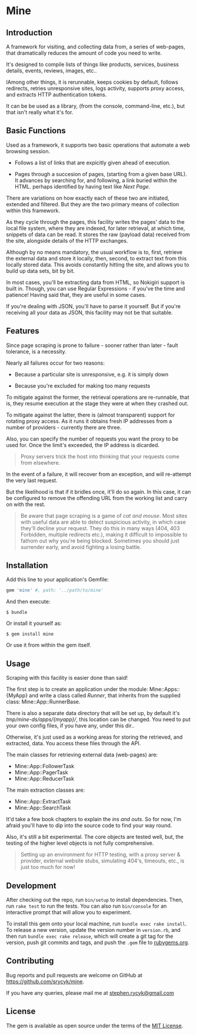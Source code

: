 # Mine

## Introduction

A framework for visiting, and collecting data from, a series of web-pages,
that dramatically reduces the amount of code you need to write.

It's designed to compile lists of things like products, services,
business details, events, reviews, images, etc..

IAmong other things, it is rerunnable, keeps cookies by default,
follows redirects, retries unresponsive sites, logs activity,
supports proxy access, and extracts HTTP authentication tokens.

It can be be used as a library, (from the console, command-line, etc.),
but that isn't really what it's for.

## Basic Functions

Used as a framework, it supports two basic operations that automate
a web browsing session.

* Follows a list of links that are expicitly given ahead of execution.

* Pages through a succesion of pages, (starting from a given base URL).
  It advances by searching for, and following, a link buried within the HTML.
  perhaps identified by having text like *Next Page*.

There are variations on how exactly each of these two are initiated,
extended and filtered.
But they are the two primary means of collection within this framework.

As they cycle through the pages, this facility writes the pages'
data to the local file system, where they are indexed, for later
retrieval, at which time, snippets of data can be read.
It stores the raw (payload data) received from the site, alongside
details of the HTTP exchanges.

Although by no means mandatory,
the usual workflow is to, first, retrieve the external data and store
it locally,
then, second, to extract text from this locally stored data.
This avoids constantly hitting the site, and allows you to 
build up data sets, bit by bit.

In most cases, you'll be extracting data from HTML, so Nokigiri
support is built in.
Though, you can use Regular Expressions - if you've the time
and patience! Having said that, they are useful in some cases.

If you're dealing with JSON, you'll have to parse it yourself.
But if you're receiving all your data as JSON, this facility may
not be that suitable.

## Features

Since page scraping is prone to failure - sooner rather than
later - fault tolerance, is a necessity.

Nearly all failures occur for two reasons:

* Because a particular site is unresponsive, e.g. it is simply down

* Because you're excluded for making too many requests

To mitigate against the former, the retrieval operations are re-runnable,
that is, they resume execution at the stage they were at
when they crashed out.

To mitigate against the latter, there is (almost transparent) support
for rotating proxy access. As it runs it obtains fresh IP addresses
from a number of providers - currently there are three.

Also, you can specify the number of requests
you want the proxy to be used for.
Once the limit's exceeded, the IP address is dicarded.

> Proxy servers trick the host into thinking
> that your requests come from elsewhere.

In the event of a failure, it will recover from an exception,
and will re-attempt the very last request.

But the likelihood is that if it bridles once, it'll do so again.
In this case, it can be configured to remove the offending URL from
the working list and carry on with the rest.

> Be aware that page scraping is a game of *cat and mouse*.
> Most sites with useful data are able to detect suspicious activity,
> in which case they'll decline your request.
> They do this in many ways (404, 403 Forbidden, multiple redirects etc.),
> making it difficult to impossible to fathom out why you're being blocked.
> Sometimes you should just surrender early, and avoid fighting a losing battle.

## Installation

Add this line to your application's Gemfile:

```ruby
gem 'mine' #, path: '../path/to/mine'
```

And then execute:

    $ bundle

Or install it yourself as:

    $ gem install mine

Or use it from within the gem itself.

## Usage

Scraping with this facility is easier done than said!

The first step is to create an application under the module:
Mine::Apps::{MyApp} and write a class called *Runner*, that inherits
from the supplied class: Mine::App::RunnerBase.

There is also a separate data directory that will be set up, by
default it's *tmp/mine-ds/apps/{myapp}/*, this location can be changed.
You need to put your own config files, if you have any, under this dir..

Otherwise, it's just used as a working areas for storing the retrieved,
and extracted, data. You access these files through the API.

The main classes for retrieving external data (web-pages) are:

* Mine::App::FollowerTask
* Mine::App::PagerTask
* Mine::App::ReducerTask

The main extraction classes are:

* Mine::App::ExtractTask
* Mine::App::SearchTask

It'd take a few book chapters to explain the *ins and outs*.
So for now, I'm afraid you'll have to dip into the source code
to find your way round.

Also, it's still a bit experimental.
The core objects are tested well, but,
the testing of the higher level objects is not fully comprehensive.

> Setting up an environment for HTTP testing,
> with a proxy server &amp; provider,
> external website stubs, simulating 404's, timeouts, etc.,
> is just too much for now!

## Development

After checking out the repo, run `bin/setup` to install dependencies. Then, run `rake test` to run the tests. You can also run `bin/console` for an interactive prompt that will allow you to experiment.

To install this gem onto your local machine, run `bundle exec rake install`. To release a new version, update the version number in `version.rb`, and then run `bundle exec rake release`, which will create a git tag for the version, push git commits and tags, and push the `.gem` file to [rubygems.org](https://rubygems.org).

## Contributing

Bug reports and pull requests are welcome on GitHub
at https://github.com/srycyk/mine.

If you have any queries, please mail me at stephen.rycyk@gmail.com

## License

The gem is available as open source under the terms of the [MIT License](http://opensource.org/licenses/MIT).

